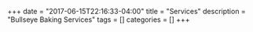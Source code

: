+++
date = "2017-06-15T22:16:33-04:00"
title = "Services"
description = "Bullseye Baking Services"
tags = []
categories = []
+++